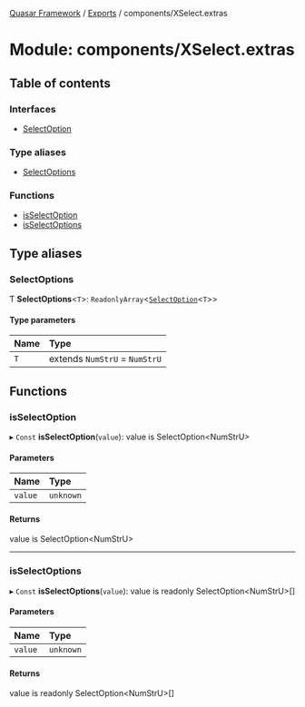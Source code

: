 [Quasar Framework](../index.md) / [Exports](../modules.md) / components/XSelect.extras

# Module: components/XSelect.extras

## Table of contents

### Interfaces

- [SelectOption](../interfaces/components_XSelect_extras.SelectOption.md)

### Type aliases

- [SelectOptions](components_XSelect_extras.md#selectoptions)

### Functions

- [isSelectOption](components_XSelect_extras.md#isselectoption)
- [isSelectOptions](components_XSelect_extras.md#isselectoptions)

## Type aliases

### SelectOptions

Ƭ **SelectOptions**<`T`\>: `ReadonlyArray`<[`SelectOption`](../interfaces/components_XSelect_extras.SelectOption.md)<`T`\>\>

#### Type parameters

| Name | Type |
| :------ | :------ |
| `T` | extends `NumStrU` = `NumStrU` |

## Functions

### isSelectOption

▸ `Const` **isSelectOption**(`value`): value is SelectOption<NumStrU\>

#### Parameters

| Name | Type |
| :------ | :------ |
| `value` | `unknown` |

#### Returns

value is SelectOption<NumStrU\>

___

### isSelectOptions

▸ `Const` **isSelectOptions**(`value`): value is readonly SelectOption<NumStrU\>[]

#### Parameters

| Name | Type |
| :------ | :------ |
| `value` | `unknown` |

#### Returns

value is readonly SelectOption<NumStrU\>[]
